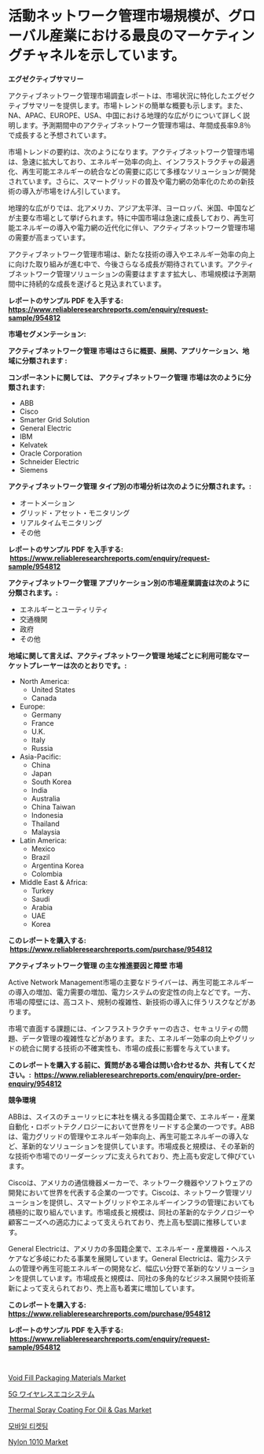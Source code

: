 <p><h1>活動ネットワーク管理市場規模が、グローバル産業における最良のマーケティングチャネルを示しています。</h1></p><p><strong>エグゼクティブサマリー</strong></p>
<p><p>アクティブネットワーク管理市場調査レポートは、市場状況に特化したエグゼクティブサマリーを提供します。市場トレンドの簡単な概要も示します。また、NA、APAC、EUROPE、USA、中国における地理的な広がりについて詳しく説明します。予測期間中のアクティブネットワーク管理市場は、年間成長率9.8％で成長すると予想されています。</p><p>市場トレンドの要約は、次のようになります。アクティブネットワーク管理市場は、急速に拡大しており、エネルギー効率の向上、インフラストラクチャの最適化、再生可能エネルギーの統合などの需要に応じて多様なソリューションが開発されています。さらに、スマートグリッドの普及や電力網の効率化のための新技術の導入が市場をけん引しています。</p><p>地理的な広がりでは、北アメリカ、アジア太平洋、ヨーロッパ、米国、中国などが主要な市場として挙げられます。特に中国市場は急速に成長しており、再生可能エネルギーの導入や電力網の近代化に伴い、アクティブネットワーク管理市場の需要が高まっています。</p><p>アクティブネットワーク管理市場は、新たな技術の導入やエネルギー効率の向上に向けた取り組みが進む中で、今後さらなる成長が期待されています。アクティブネットワーク管理ソリューションの需要はますます拡大し、市場規模は予測期間中に持続的な成長を遂げると見込まれています。</p></p>
<p><strong>レポートのサンプル PDF を入手する: <a href="https://www.reliableresearchreports.com/enquiry/request-sample/954812">https://www.reliableresearchreports.com/enquiry/request-sample/954812</a></strong></p>
<p><strong>市場セグメンテーション:</strong></p>
<p><strong> アクティブネットワーク管理 市場はさらに概要、展開、アプリケーション、地域に分類されます :</strong></p>
<p><strong>コンポーネントに関しては、 アクティブネットワーク管理 市場は次のように分類されます: &nbsp;</strong></p>
<p><ul><li>ABB</li><li>Cisco</li><li>Smarter Grid Solution</li><li>General Electric</li><li>IBM</li><li>Kelvatek</li><li>Oracle Corporation</li><li>Schneider Electric</li><li>Siemens</li></ul></p>
<p><strong> アクティブネットワーク管理 タイプ別の市場分析は次のように分類されます。:</strong></p>
<p><ul><li>オートメーション</li><li>グリッド・アセット・モニタリング</li><li>リアルタイムモニタリング</li><li>その他</li></ul></p>
<p><strong>レポートのサンプル PDF を入手する: &nbsp;<a href="https://www.reliableresearchreports.com/enquiry/request-sample/954812">https://www.reliableresearchreports.com/enquiry/request-sample/954812</a></strong></p>
<p><strong> アクティブネットワーク管理 アプリケーション別の市場産業調査は次のように分類されます。:</strong></p>
<p><ul><li>エネルギーとユーティリティ</li><li>交通機関</li><li>政府</li><li>その他</li></ul></p>
<p><strong>地域に関して言えば、アクティブネットワーク管理 地域ごとに利用可能なマーケットプレーヤーは次のとおりです。:</strong></p>
<p><ul>
    <li>
        North America:
        <ul>
            <li>United States</li>
            <li>Canada</li>
        </ul>
    </li>
    <li>
        Europe:
        <ul>
            <li>Germany</li>
            <li>France</li>
            <li>U.K.</li>
            <li>Italy</li>
            <li>Russia</li>
        </ul>
    </li>
    <li>
        Asia-Pacific:
        <ul>
            <li>China</li>
            <li>Japan</li>
            <li>South Korea</li>
            <li>India</li>
            <li>Australia</li>
            <li>China Taiwan</li>
            <li>Indonesia</li>
            <li>Thailand</li>
            <li>Malaysia</li>
        </ul>
    </li>
    <li>
        Latin America:
        <ul>
            <li>Mexico</li>
            <li>Brazil</li>
            <li>Argentina Korea</li>
            <li>Colombia</li>
        </ul>
    </li>
    <li>
        Middle East & Africa:
        <ul>
            <li>Turkey</li>
            <li>Saudi</li>
            <li>Arabia</li>
            <li>UAE</li>
            <li>Korea</li>
        </ul>
    </li>
    </ul></p>
<p><strong>このレポートを購入する: &nbsp;<a href="https://www.reliableresearchreports.com/purchase/954812">https://www.reliableresearchreports.com/purchase/954812</a></strong></p>
<p><strong>アクティブネットワーク管理 の主な推進要因と障壁 市場</strong></p>
<p><p>Active Network Management市場の主要なドライバーは、再生可能エネルギーの導入の増加、電力需要の増加、電力システムの安定性の向上などです。一方、市場の障壁には、高コスト、規制の複雑性、新技術の導入に伴うリスクなどがあります。</p><p>市場で直面する課題には、インフラストラクチャーの古さ、セキュリティの問題、データ管理の複雑性などがあります。また、エネルギー効率の向上やグリッドの統合に関する技術の不確実性も、市場の成長に影響を与えています。</p></p>
<p><strong>このレポートを購入する前に、質問がある場合は問い合わせるか、共有してください。:&nbsp; <a href="https://www.reliableresearchreports.com/enquiry/pre-order-enquiry/954812">https://www.reliableresearchreports.com/enquiry/pre-order-enquiry/954812</a></strong></p>
<p><strong>競争環境</strong></p>
<p><p>ABBは、スイスのチューリッヒに本社を構える多国籍企業で、エネルギー・産業自動化・ロボットテクノロジーにおいて世界をリードする企業の一つです。ABBは、電力グリッドの管理やエネルギー効率向上、再生可能エネルギーの導入など、革新的なソリューションを提供しています。市場成長と規模は、その革新的な技術や市場でのリーダーシップに支えられており、売上高も安定して伸びています。</p><p>Ciscoは、アメリカの通信機器メーカーで、ネットワーク機器やソフトウェアの開発において世界を代表する企業の一つです。Ciscoは、ネットワーク管理ソリューションを提供し、スマートグリッドやエネルギーインフラの管理においても積極的に取り組んでいます。市場成長と規模は、同社の革新的なテクノロジーや顧客ニーズへの適応力によって支えられており、売上高も堅調に推移しています。</p><p>General Electricは、アメリカの多国籍企業で、エネルギー・産業機器・ヘルスケアなど多岐にわたる事業を展開しています。General Electricは、電力システムの管理や再生可能エネルギーの開発など、幅広い分野で革新的なソリューションを提供しています。市場成長と規模は、同社の多角的なビジネス展開や技術革新によって支えられており、売上高も着実に増加しています。</p></p>
<p><strong>このレポートを購入する: &nbsp; <a href="https://www.reliableresearchreports.com/purchase/954812">https://www.reliableresearchreports.com/purchase/954812</a></strong></p>
<p><strong>レポートのサンプル PDF を入手する: &nbsp;<a href="https://www.reliableresearchreports.com/enquiry/request-sample/954812">https://www.reliableresearchreports.com/enquiry/request-sample/954812</a></strong><strong></strong></p>
<p>&nbsp;</p>
<p><p><a href="https://view.publitas.com/reportprime-1/void-fill-packaging-materials-market-research-report-unlocks-analysis-on-the-market-financial-status-market-size-and-market-revenue-upto-2031/">Void Fill Packaging Materials Market</a></p><p><a href="https://github.com/oqxogxyvqe90775/Market-Research-Report-List-1/blob/main/2097906185321.md">5G ワイヤレスエコシステム</a></p><p><a href="https://github.com/RoccoManning/Market-Research-Report-List-3/blob/main/thermal-spray-coating-for-oil-gas-market.md">Thermal Spray Coating For Oil & Gas Market</a></p><p><a href="https://github.com/vs019sa3m8x/Market-Research-Report-List-1/blob/main/8061738185307.md">모바일 티켓팅</a></p><p><a href="https://issuu.com/reportprime-2/docs/nylon-1010-market-size-2030.pptx">Nylon 1010 Market</a></p></p>